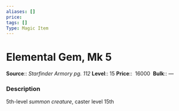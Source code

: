 ```yaml
---
aliases: []
price: 
tags: []
Type: Magic Item
---
```


# Elemental Gem, Mk 5

**Source**:: _Starfinder Armory pg. 112_
**Level**:: 15
**Price**::  16000 
**Bulk**:: —

### Description

5th-level _summon creature_, caster level 15th
